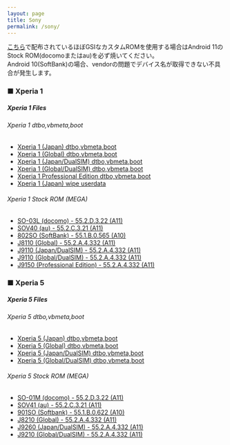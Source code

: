 ```yaml
---
layout: page
title: Sony
permalink: /sony/
---
```

[こちら](https://sony.legit.id/)で配布されているほぼGSIなカスタムROMを使用する場合はAndroid 11のStock ROM(docomoまたはau)を必ず焼いてください。<br>
Android 10(SoftBank)の場合、vendorの問題でデバイス名が取得できない不具合が発生します。

### ■ Xperia 1
##### Xperia 1 Files
###### Xperia 1 dtbo,vbmeta,boot
- [Xperia 1 (Japan) dtbo,vbmeta,boot](https://github.com/reindex-ot/boot.img_repo/raw/main/sony/Xperia1_JP_dtbo,vbmeta,boot.7z)
- [Xperia 1 (Global) dtbo,vbmeta,boot](https://github.com/reindex-ot/boot.img_repo/raw/main/sony/Xperia1_J8110_dtbo,vbmeta,boot.7z)
- [Xperia 1 (Japan/DualSIM) dtbo,vbmeta,boot](https://github.com/reindex-ot/boot.img_repo/raw/main/sony/Xperia1_J9110_JP(DualSIM)_dtbo,vbmeta,boot.7z)
- [Xperia 1 (Global/DualSIM) dtbo,vbmeta,boot](https://github.com/reindex-ot/boot.img_repo/raw/main/sony/Xperia1_J9110(DualSIM)_dtbo,vbmeta,boot.7z)
- [Xperia 1 Professional Edition dtbo,vbmeta,boot](https://github.com/reindex-ot/boot.img_repo/raw/main/sony/Xperia1_J9510(ProfessionalEdition)_dtbo,vbmeta,boot.7z)
- [Xperia 1 (Japan) wipe userdata](https://github.com/reindex-ot/boot.img_repo/raw/main/sony/Xperia1_JP_wipe_userdata.7z)


###### Xperia 1 Stock ROM (MEGA)
- [SO-03L (docomo) - 55.2.D.3.22 (A11)](https://mega.nz/file/2ooAmYLI#ez4QfW3s4nipRKOT0vrby3NtFeCG0C4cCeQrziDOUW8)
- [SOV40 (au) - 55.2.C.3.21 (A11)](https://mega.nz/file/XwpHTSQZ#7ASh31HfdgbynMSiR3VuGMha20XT3Aetgk0sXghJp6w)
- [802SO (SoftBank) - 55.1.B.0.565 (A10)](https://mega.nz/file/j1wWGDSa#QCUxiMskO8txDOaAPSJfNYGR61Kcf8-VKCt4MZPofAk)
- [J8110 (Global) - 55.2.A.4.332 (A11)](https://mega.nz/file/j0YCBCRR#A8P_14aK5buec0dQAceGCWCFdHoTNo75DJgaTiSHU70)
- [J9110 (Japan/DualSIM) - 55.2.A.4.332 (A11)](https://mega.nz/file/75gW0JqI#YE-l536SrDzMtNxGp6nXnzsj6X5UUnDN-WoFuG3zWvA)
- [J9110 (Global/DualSIM) - 55.2.A.4.332 (A11)](https://mega.nz/file/74RkkA6S#MMeXVw8sTMy0Ty1uxHnzWWcs39VNQTzdCTXnUgICZGg)
- [J9150 (Professional Edition) - 55.2.A.4.332 (A11)](https://mega.nz/file/uwQThTyL#ocWxUV70uXzGpGYNrWTp5OBMbPy_Mtg5mJLBFWVYs7Y)

### ■ Xperia 5
##### Xperia 5 Files
###### Xperia 5 dtbo,vbmeta,boot
- [Xperia 5 (Japan) dtbo,vbmeta,boot](https://github.com/reindex-ot/boot.img_repo/raw/main/sony/Xperia5_JP_dtbo,vbmeta,boot.7z)
- [Xperia 5 (Global) dtbo,vbmeta,boot](https://github.com/reindex-ot/boot.img_repo/raw/main/sony/Xperia5_J8210_dtbo,vbmeta,boot.7z)
- [Xperia 5 (Japan/DualSIM) dtbo,vbmeta,boot](https://github.com/reindex-ot/boot.img_repo/raw/main/sony/Xperia5_J9260(DualSIM)_dtbo,vbmeta,boot.7z)
- [Xperia 5 (Global/DualSIM) dtbo,vbmeta,boot](https://github.com/reindex-ot/boot.img_repo/raw/main/sony/Xperia5_J9210(DualSIM)_dtbo,vbmeta,boot.7z)


###### Xperia 5 Stock ROM (MEGA)
- [SO-01M (docomo) - 55.2.D.3.22 (A11)](https://mega.nz/file/6txQFITA#nzf0W6t9umRlRBbJwYYHkYIL9plnP87Gbp1-EZPNZBs)
- [SOV41 (au) - 55.2.C.3.21 (A11)](https://mega.nz/file/O95FWKxR#x3vvkfj1uxlPhF76xwiSjhworYOg8dOmt8JeKIk8GBU)
- [901SO (Softbank) - 55.1.B.0.622 (A10)](https://mega.nz/file/H4BCyJSY#m8Ys0IekbFOjsaqC2j50LvgdrKyPlaAmC2KGwzGoTBk)
- [J8210 (Global) - 55.2.A.4.332 (A11)](https://mega.nz/file/rh4VDLZa#K7ItHp1KpWWTpBqjQh5BMB_iseK6O0STin5cVMNOctc)
- [J9260 (Japan/DualSIM) - 55.2.A.4.332 (A11)](https://mega.nz/file/q8YhkCTC#juZWd6fqSDl3bibpN37uQioywpJQtCJE9I7eNSokHZ8)
- [J9210 (Global/DualSIM) - 55.2.A.4.332 (A11)](https://mega.nz/file/PtgCVJKZ#3ueuP49YKmcj39aUGtLvQr_C-o9L8L-0tWJzIFWq-ns)

